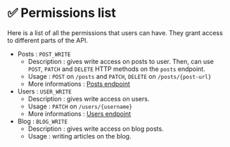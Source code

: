 # ✅ Permissions list

Here is a list of all the permissions that users can have. They grant access to different parts of the API.

- Posts : `POST_WRITE`
  - Description : gives write access on posts to user. Then, can use `POST`, `PATCH` and `DELETE` HTTP methods on the `posts` endpoint.
  - Usage : `POST` on `/posts` and `PATCH`, `DELETE` on `/posts/{post-url}`
  - More informations : [Posts endpoint](../posts/Endpoint.md)
- Users : `USER_WRITE`
  - Description : gives write access on users.
  - Usage : `PATCH` on `/users/{username}`
  - More informations : [Users endpoint](../users/Endpoint.md)
- Blog : `BLOG_WRITE`
  - Description : gives write access on blog posts.
  - Usage : writing articles on the blog.

